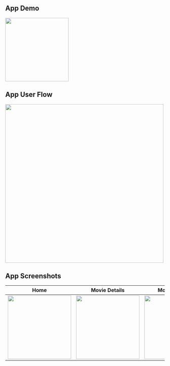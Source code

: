 ## App Demo
<img src="https://user-images.githubusercontent.com/59039044/169497383-a2d6aeef-c703-400b-b746-8fb23e85bd8a.mov" width="200">


## App User Flow
<img src="https://user-images.githubusercontent.com/59039044/169497174-5b999926-5c00-4e9f-ba1e-924633d48341.png" width="500">

## App Screenshots

| Home | Movie Details | Movie Booking |
| ---- | ------ | ------------- | 
|<img src="https://user-images.githubusercontent.com/59039044/169498183-24dd05ee-7b5e-493d-8e9f-2ed7516cbde2.png" width="200">| <img src="https://user-images.githubusercontent.com/59039044/169498217-8e73d300-2943-4ccf-9ac9-696255aa70dd.png" width="200"> | <img src="https://user-images.githubusercontent.com/59039044/169498241-aa013c20-9371-4304-a928-d0fa10cbd132.png" width="200"> |






